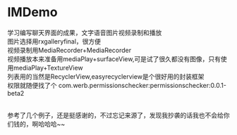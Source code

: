 # IMDemo
学习编写聊天界面的成果，文字语音图片视频录制和播放</br>
图片选择用rxgalleryfinal，很方便</br>
视频录制用MediaRecorder+MediaRecorder</br>
视频播放本来准备用mediaPlay+surfaceView,可是试了很久都没有图像，只有使用mediaPlay+TextureView</br>
列表用的当然是RecyclerView,easyrecyclerview是个很好用的封装框架</br>
权限就随便找了个 com.werb.permissionschecker:permissionschecker:0.0.1-beta2 </br></br>

参考了几个例子，还是挺感谢的，不过忘记来源了，发现我抄袭的话我也不会给你们钱的，啊哈哈哈~~</br>
